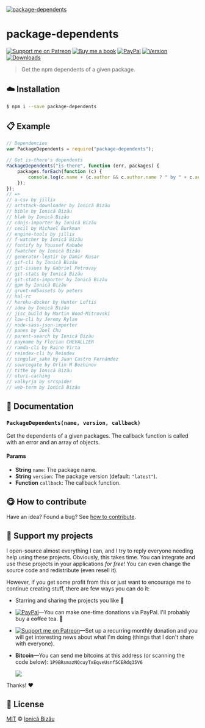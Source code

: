 
[![package-dependents](http://i.imgur.com/nehBMvB.png)](#)

# package-dependents

 [![Support me on Patreon][badge_patreon]][patreon] [![Buy me a book][badge_amazon]][amazon] [![PayPal][badge_paypal_donate]][paypal-donations] [![Version](https://img.shields.io/npm/v/package-dependents.svg)](https://www.npmjs.com/package/package-dependents) [![Downloads](https://img.shields.io/npm/dt/package-dependents.svg)](https://www.npmjs.com/package/package-dependents)

> Get the npm dependents of a given package.

## :cloud: Installation

```sh
$ npm i --save package-dependents
```


## :clipboard: Example



```js
// Dependencies
var PackageDependents = require("package-dependents");

// Get is-there's dependents
PackageDependents("is-there", function (err, packages) {
    packages.forEach(function (c) {
        console.log(c.name + (c.author && c.author.name ? " by " + c.author.name : ""));
    });
});
// =>
// a-csv by jillix
// artstack-downloader by Ionică Bizău
// bible by Ionică Bizău
// blah by Ionică Bizău
// cdnjs-importer by Ionică Bizău
// cecil by Michael Burkman
// engine-tools by jillix
// f-watcher by Ionică Bizău
// fontify by Youssef Kababe
// fwatcher by Ionică Bizău
// generator-leptir by Damir Kusar
// gif-cli by Ionică Bizău
// git-issues by Gabriel Petrovay
// git-stats by Ionică Bizău
// git-stats-importer by Ionică Bizău
// gpm by Ionică Bizău
// grunt-md5assets by peters
// hal-rc
// heroku-docker by Hunter Loftis
// idea by Ionică Bizău
// jisc_build by Martin Wood-Mitrovski
// low-cli by Jeremy Rylan
// node-sass-json-importer
// panes by Joel Chu
// parent-search by Ionică Bizău
// payname by Florian CHEVALLIER
// ramda-cli by Raine Virta
// reindex-cli by Reindex
// singular_sake by Juan Castro Fernández
// sourcegate by Orlin M Bozhinov
// tithe by Ionică Bizău
// uturi-caching
// valkyrja by srcspider
// web-term by Ionică Bizău
```

## :memo: Documentation


### `PackageDependents(name, version, callback)`
Get the dependents of a given packages. The callback function is called with
an error and an array of objects.

#### Params
- **String** `name`: The package name.
- **String** `version`: The package version (default: `"latest"`).
- **Function** `callback`: The callback function.



## :yum: How to contribute
Have an idea? Found a bug? See [how to contribute][contributing].


## :sparkling_heart: Support my projects

I open-source almost everything I can, and I try to reply everyone needing help using these projects. Obviously,
this takes time. You can integrate and use these projects in your applications *for free*! You can even change the source code and redistribute (even resell it).

However, if you get some profit from this or just want to encourage me to continue creating stuff, there are few ways you can do it:

 - Starring and sharing the projects you like :rocket:
 - [![PayPal][badge_paypal]][paypal-donations]—You can make one-time donations via PayPal. I'll probably buy a ~~coffee~~ tea. :tea:
 - [![Support me on Patreon][badge_patreon]][patreon]—Set up a recurring monthly donation and you will get interesting news about what I'm doing (things that I don't share with everyone).
 - **Bitcoin**—You can send me bitcoins at this address (or scanning the code below): `1P9BRsmazNQcuyTxEqveUsnf5CERdq35V6`

    ![](https://i.imgur.com/z6OQI95.png)

Thanks! :heart:



## :scroll: License

[MIT][license] © [Ionică Bizău][website]

[badge_patreon]: http://ionicabizau.github.io/badges/patreon.svg
[badge_amazon]: http://ionicabizau.github.io/badges/amazon.svg
[badge_paypal]: http://ionicabizau.github.io/badges/paypal.svg
[badge_paypal_donate]: http://ionicabizau.github.io/badges/paypal_donate.svg
[patreon]: https://www.patreon.com/ionicabizau
[amazon]: http://amzn.eu/hRo9sIZ
[paypal-donations]: https://www.paypal.com/cgi-bin/webscr?cmd=_s-xclick&hosted_button_id=RVXDDLKKLQRJW
[donate-now]: http://i.imgur.com/6cMbHOC.png

[license]: http://showalicense.com/?fullname=Ionic%C4%83%20Biz%C4%83u%20%3Cbizauionica%40gmail.com%3E%20(https%3A%2F%2Fionicabizau.net)&year=2015#license-mit
[website]: https://ionicabizau.net
[contributing]: /CONTRIBUTING.md
[docs]: /DOCUMENTATION.md
